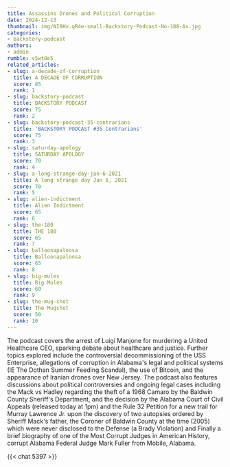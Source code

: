 ```yaml
---
title: Assassins Drones and Political Corruption
date: 2024-12-13
thumbnail: img/NI0Hv.qR4e-small-Backstory-Podcast-No-188-As.jpg
categories:
- backstory-podcast
authors:
- admin
rumble: v5wt0e5
related_articles:
- slug: a-decade-of-corruption
  title: A DECADE OF CORRUPTION
  score: 85
  rank: 1
- slug: backstory-podcast
  title: BACKSTORY PODCAST
  score: 75
  rank: 2
- slug: backstory-podcast-35-contrarians
  title: 'BACKSTORY PODCAST #35 Contrarians'
  score: 75
  rank: 3
- slug: saturday-apology
  title: SATURDAY APOLOGY
  score: 70
  rank: 4
- slug: a-long-strange-day-jan-6-2021
  title: A long strange day Jan 6, 2021
  score: 70
  rank: 5
- slug: alien-indictment
  title: Alien Indictment
  score: 65
  rank: 6
- slug: the-180
  title: THE 180
  score: 65
  rank: 7
- slug: balloonapaloosa
  title: Balloonapaloosa
  score: 65
  rank: 8
- slug: big-mules
  title: Big Mules
  score: 60
  rank: 9
- slug: the-mug-shot
  title: The Mugshot
  score: 50
  rank: 10
---
```

The podcast covers the arrest of Luigi Manjone for murdering a United Healthcare CEO, sparking debate about healthcare and justice. Further topics explored include the controversial decommissioning of the USS Enterprise, allegations of corruption in Alabama's legal and political systems (IE The Dothan Summer Feeding Scandal), the use of Bitcoin, and the appearance of Iranian drones over New Jersey. The podcast also features discussions about political controversies and ongoing legal cases including the Mack vs Hadley regarding the theft of a 1968 Camaro by the Baldwin County Sheriff's Department, and the decision by the Alabama Court of Civil Appeals (released today at 1pm) and the Rule 32 Petition for a new trail for Murray Lawrence Jr. upon the discovery of two autopsies ordered by Sheriff Mack's father, the Coroner of Baldwin County at the time (2005) which were never disclosed to the Defense (a Brady Violation) and Finally a brief biography of one of the Most Corrupt Judges in American History, corrupt Alabama Federal Judge Mark Fuller from Mobile, Alabama.

{{< chat 5397 >}}
